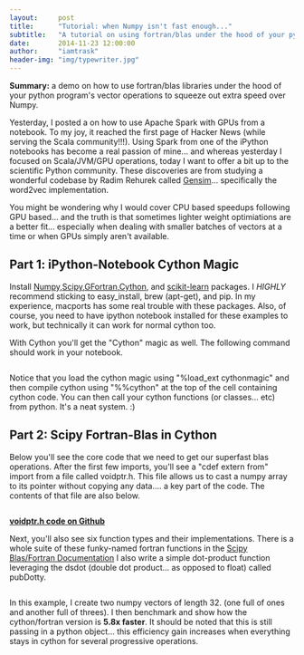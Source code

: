 ```yaml
---
layout:     post
title:      "Tutorial: when Numpy isn't fast enough..."
subtitle:   "A tutorial on using fortran/blas under the hood of your python program for a 6x speed pickup."
date:       2014-11-23 12:00:00
author:     "iamtrask"
header-img: "img/typewriter.jpg"
---
```


<p><b>Summary:</b> a demo on how to use fortran/blas libraries under the hood of your python program's vector operations to squeeze out extra speed over Numpy.</p>

<p>Yesterday, I posted a on how to use Apache Spark with GPUs from a notebook. To my joy, it reached the first page of Hacker News (while serving the Scala community!!!). Using Spark from one of the iPython notebooks has become a real passion of mine... and whereas yesterday I focused on Scala/JVM/GPU operations, today I want to offer a bit up to the scientific Python community. These discoveries are from studying a wonderful codebase by Radim Rehurek called <a href="https://github.com/piskvorky">Gensim</a>... specifically the word2vec implementation. </p>

<p>You might be wondering why I would cover CPU based speedups following GPU based... and the truth is that sometimes lighter weight optimiations are a better fit... especially when dealing with smaller batches of vectors at a time or when GPUs simply aren't available.</p>

<h2 class="section-heading">Part 1: iPython-Notebook Cython Magic</h2>

<p>Install <a href="http://stackoverflow.com/questions/2213551/installing-scipy-with-pip">Numpy,Scipy</a>,<a href="http://brewformulas.org/Gfortran">GFortran</a>,<a href="http://docs.cython.org/src/quickstart/install.html">Cython</a>, and <a href="http://scikit-learn.org/stable/install.html">scikit-learn</a> packages. I <i>HIGHLY</i> recommend sticking to easy_install, brew (apt-get), and pip. In my experience, macports has some real trouble with these packages. Also, of course, you need to have ipython notebook installed for these examples to work, but technically it can work for normal cython too.</p>

<p>With Cython you'll get the "Cython" magic as well. The following command should work in your notebook.</p>

<img class="img-responsive" src="{{ site.baseurl }}/img/sampleCython.png" alt="">

<p>Notice that you load the cython magic using "%load_ext cythonmagic" and then compile cython using "%%cython" at the top of the cell containing cython code. You can then call your cython functions (or classes... etc) from python. It's a neat system. :) </p>

<h2 class="section-heading">Part 2: Scipy Fortran-Blas in Cython</h2>

<p>Below you'll see the core code that we need to get our superfast blas operations. After the first few imports, you'll see a "cdef extern from" import from a file called voidptr.h. This file allows us to cast a numpy array to its pointer without copying any data.... a key part of the code. The contents of that file are also below.</p>

<img class="img-responsive" src="{{ site.baseurl }}/img/fasterThanNumpyCode.png" alt="">

<a href="https://github.com/klb3713/sentence2vec/blob/master/voidptr.h"><b> voidptr.h code on Github</b></a>

<p>Next, you'll also see six function types and their implementations. There is a whole suite of these funky-named fortran functions in the <a href="http://docs.scipy.org/doc/scipy-0.12.0/reference/generated/scipy.linalg.blas.html">Scipy Blas/Fortran Documentation</a> I also write a simple dot-product function leveraging the dsdot (double dot product... as opposed to float) called pubDotty.</p> 

<img class="img-responsive" src="{{ site.baseurl }}/img/fasterThanNumpyDemo.png" alt="">

<p>In this example, I create two numpy vectors of length 32. (one full of ones and another full of threes). I then benchmark and show how the cython/fortran version is <b>5.8x faster</b>. It should be noted that this is still passing in a python object... this efficiency gain increases when everything stays in cython for several progressive operations.</p>
